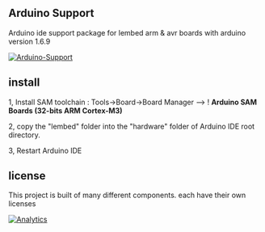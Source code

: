 ## Arduino Support

Arduino ide support package for lembed arm & avr boards with arduino version 1.6.9

[![Arduino-Support](https://img.shields.io/badge/build-passing-blue.svg)]()

## install

1, Install SAM toolchain : Tools->Board->Board Manager --> ! **Arduino SAM Boards (32-bits ARM Cortex-M3)**

2, copy the "lembed" folder into the "hardware" folder of Arduino IDE root directory. 

3, Restart Arduino IDE


## license
This project is built of many different components. each have their own licenses

[![Analytics](https://ga-beacon.appspot.com/UA-67438080-1/Arduino-Support/readme?pixel)](https://github.com/Lembed/Arduino-Support)
